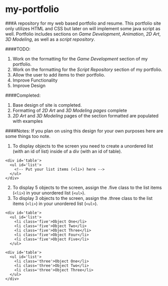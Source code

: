 # my-portfolio

###A repository for my web based portfolio and resume.
This portfolio site only utilizes HTML and CSS but later on will implement some java script as well. Portfolio includes sections on *Game Development*, *Animation*, *2D Art*, *3D Modeling*, as well as a *script repository*.

####TODO:
1. Work on the formatting for the *Game Development* section of my portfolio.
2. Work on the formatting for the *Script Repository* section of my portfolio.
3. Allow the user to add items to their portfolio.
4. Improve Functionality
5. Improve Design

####Completed:
1. Base design of site is completed.
2. Formatting of *2D Art* and *3D Modeling pages* complete 
3. *2D Art* and *3D Modeling* pages of the section formatted are populated with examples

####Notes:
If you plan on using this design for your own purposes here are some things too note.

1. To display objects to the screen you need to create a unordered list (with an id of list) inside of a div (with an id of table). 
```
<div id='table'>
  <ul id='list'>
    <!-- Put your list items (<li>) here -->
  </ul>
</div>
```

2. To display 5 objects to the screen, assign the .five class to the list items (`<li>`) in your unordered list (`<ul>`).
3. To display 3 objects to the screen, assign the .three class to the list items (`<li>`) in your unordered list (`<ul>`).

```
<div id='table'>
  <ul id='list'>
    <li class='five'>Object One</li>
    <li class='five'>Object Two</li>
    <li class='five'>Object Three</li>
    <li class='five'>Object Four</li>
    <li class='five'>Object Five</li>
  </ul>
  
<div id='table'>
  <ul id='list'>
    <li class='three'>Object One</li>
    <li class='three'>Object Two</li>
    <li class='three'>Object Three</li>
  </ul>
</div>
```
